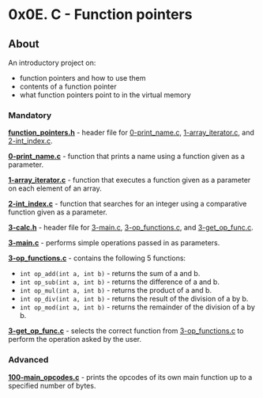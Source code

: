 # 0x0E. C - Function pointers
## About
An introductory project on:
- function pointers and how to use them
- contents of a function pointer
- what function pointers point to in the virtual memory

### Mandatory
**[function_pointers.h](function_pointers.h)** - header file for [0-print_name.c](0-print_name.c), [1-array_iterator.c](1-array_iterator.c), and [2-int_index.c](2-int_index.c).

**[0-print_name.c](0-print_name.c)** - function that prints a name using a function given as a parameter.

**[1-array_iterator.c](1-array_iterator.c)** - function that executes a function given as a parameter on each element of an array.

**[2-int_index.c](2-int_index.c)** - function that searches for an integer using a comparative function given as a parameter.

**[3-calc.h](3-calc.h)** - header file for [3-main.c](3-main.c), [3-op_functions.c](3-op_functions.c), and [3-get_op_func.c](3-get_op_func.c).

**[3-main.c](3-main.c)** - performs simple operations passed in as parameters.

**[3-op_functions.c](3-op_functions.c)** - contains the following 5 functions:
- `int op_add(int a, int b)` - returns the sum of a and b.
- `int op_sub(int a, int b)` - returns the difference of a and b.
- `int op_mul(int a, int b)` - returns the product of a and b.
- `int op_div(int a, int b)` - returns the result of the division of a by b.
- `int op_mod(int a, int b)` - returns the remainder of the division of a by b.

**[3-get_op_func.c](3-get_op_func.c)** - selects the correct function from [3-op_functions.c](3-op_functions.c) to perform the operation asked by the user.

### Advanced
**[100-main_opcodes.c](100-main_opcodes.c)** - prints the opcodes of its own main function up to a specified number of bytes.
